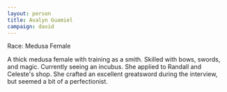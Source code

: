```yaml
---
layout: person
title: Avalyn Guamiel
campaign: david
---
```


Race: Medusa Female

A thick medusa female with training as a smith. Skilled with bows, swords, and magic. Currently seeing an incubus. She applied to Randall and Celeste's shop. She crafted an excellent greatsword during the interview, but seemed a bit of a perfectionist.
